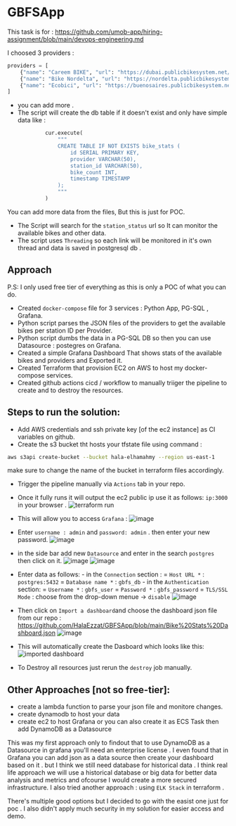 # GBFSApp

 This task is for : https://github.com/umob-app/hiring-assignment/blob/main/devops-engineering.md

 I choosed 3 providers : 
``` py
providers = [
    {"name": "Careem BIKE", "url": "https://dubai.publicbikesystem.net/customer/gbfs/v2/gbfs.json"},
    {"name": "Bike Nordelta", "url": "https://nordelta.publicbikesystem.net/ube/gbfs/v1/"},
    {"name": "Ecobici", "url": "https://buenosaires.publicbikesystem.net/ube/gbfs/v1/"}
]
```
- you can add more .
- The script will create the db table if it doesn't exist and only have simple data like :
```py
            cur.execute(
                """
                CREATE TABLE IF NOT EXISTS bike_stats (
                    id SERIAL PRIMARY KEY,
                    provider VARCHAR(50),
                    station_id VARCHAR(50),
                    bike_count INT,
                    timestamp TIMESTAMP
                );
                """
            )
```
  You can add more data from the files, But this is just for POC.
- The Script will search for the `station_status` url so It can monitor the available bikes and other data.
- The script uses `Threading` so each link will be monitored in it's own thread and data is saved in postgresql db .
## Approach

P.S: I only used free tier of everything as this is only a POC of what you can do.

- Created `docker-compose` file for 3 services : Python App, PG-SQL , Grafana.
- Python script parses the JSON files of the providers to get the available bikes per station ID per Provider.
- Python script dumbs the data in a PG-SQL DB so then you can use Datasource : postegres on Grafana.
- Created a simple Grafana Dashboard That shows stats of the available bikes and providers and Exported it.
- Created Terraform that provision EC2 on AWS to host my docker-compose services.
- Created github actions cicd / workflow to manually triiger the pipeline to create and to destroy the resources.

## Steps to run the solution:

- Add AWS credentials and ssh private key [of the ec2 instance] as CI variables on github.
- Create the s3 bucket tht hosts your tfstate file using command :
``` sh
aws s3api create-bucket --bucket hala-elhamahmy --region us-east-1
```
   make sure to change the name of the bucket in terraform files accordingly.
- Trigger the pipeline manually via `Actions` tab in your repo.
- Once it fully runs it will output the ec2 public ip use it as follows: `ip:3000` in your browser .
![terraform run](https://github.com/user-attachments/assets/08d5b4b2-d282-4266-bd9c-d11a7c1c09bf)
- This will allow you to access `Grafana` :
![image](https://github.com/user-attachments/assets/972f855d-06b2-4539-a9cf-7d0606143dec)

- Enter `username : admin` and `password: admin` . then enter your new password.
![image](https://github.com/user-attachments/assets/17e5ec27-d7a8-4570-90bb-5a6f073fea98)

- in the side bar add new `Datasource` and enter in the search `postgres` then click on it.
  ![image](https://github.com/user-attachments/assets/6e16eeec-d141-4b5a-980d-20a8d6c83a8b)
  ![image](https://github.com/user-attachments/assets/56472b86-e0bd-48e2-b03d-5d11512f84bc)

- Enter data as follows:
       - in the `Connection` section :
          = `Host URL *` : `postgres:5432`
          = `Database name *` : `gbfs_db`
       - in the `Authentication` section:
          = `Username *` : `gbfs_user`
          = `Password *` : `gbfs_password`
          = `TLS/SSL Mode` : choose from the drop-down menue -> `disable`
![image](https://github.com/user-attachments/assets/d0a83a0f-766f-4811-abd2-3a48b6437051)

- Then click on `Import a dashboard`and choose the dashboard json file from our repo : https://github.com/HalaEzzat/GBFSApp/blob/main/Bike%20Stats%20Dashboard.json
![image](https://github.com/user-attachments/assets/58b10bad-7ef7-4ea7-8fba-9f73948a993b)
- This will automatically create the Dasboard which looks like this:
![imported dashboard](https://github.com/user-attachments/assets/7fa6021c-450e-45a9-afd5-a6cf38394817)
- To Destroy all resources just rerun the `destroy` job manually.

## Other Approaches [not so free-tier]:

- create a lambda function to parse your json file and monitore changes.
- create dynamodb to host your data
- create ec2 to host Grafana or you can also create it as ECS Task then add DynamoDB as a Datasource

This was my first approach only to findout that to use DynamoDB as a Datasource in grafana you'll need an enterprise license .
I even found that in Grafana you can add json as a data source then create your dashboard based on it . but I think we still need database for historical data .
I think real life approach we will use a historical database or big data for better data analysis and metrics and ofcourse I would create a more secured infrastructure.
I also tried another approach : using `ELK Stack` in terraform .

There's multiple good options but I decided to go with the easist one just for poc . I also didn't apply much security in my solution for easier access and demo.
